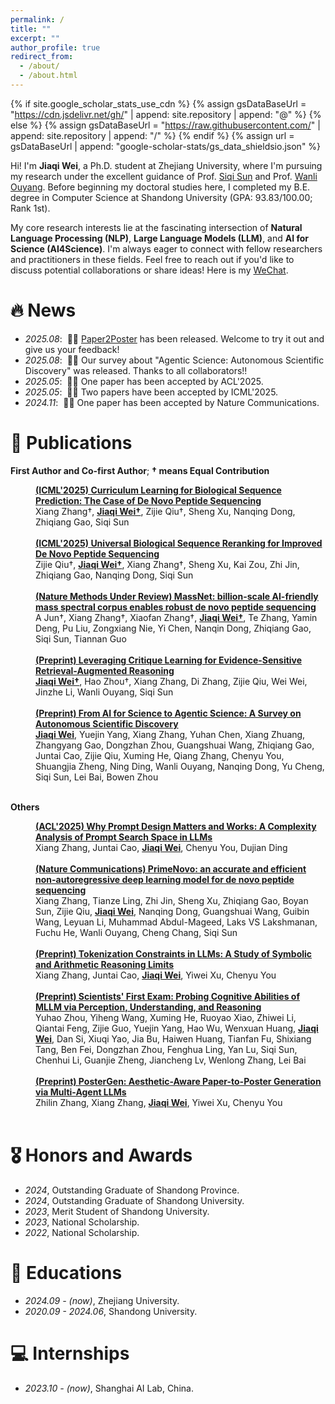 ```yaml
---
permalink: /
title: ""
excerpt: ""
author_profile: true
redirect_from: 
  - /about/
  - /about.html
---
```


{% if site.google_scholar_stats_use_cdn %}
{% assign gsDataBaseUrl = "https://cdn.jsdelivr.net/gh/" | append: site.repository | append: "@" %}
{% else %}
{% assign gsDataBaseUrl = "https://raw.githubusercontent.com/" | append: site.repository | append: "/" %}
{% endif %}
{% assign url = gsDataBaseUrl | append: "google-scholar-stats/gs_data_shieldsio.json" %}

<span class='anchor' id='about-me'></span>

Hi! I'm **Jiaqi Wei**, a Ph.D. student at Zhejiang University, where I'm pursuing my research under the excellent guidance of Prof. [Siqi Sun](https://intersun.github.io/) and Prof. [Wanli Ouyang](https://scholar.google.com/citations?user=pw_0Z_UAAAAJ&hl=zh-CN). Before beginning my doctoral studies here, I completed my B.E. degree in Computer Science at Shandong University (GPA: 93.83/100.00; Rank 1st).

My core research interests lie at the fascinating intersection of **Natural Language Processing (NLP)**, **Large Language Models (LLM)**, and **AI for Science (AI4Science)**. I'm always eager to connect with fellow researchers and practitioners in these fields. Feel free to reach out if you'd like to discuss potential collaborations or share ideas! Here is my [WeChat](https://upup-wei.github.io/images/wechat.JPG).

# 🔥 News
- *2025.08*: &nbsp;🎉🎉 [Paper2Poster](https://y-research-sbu.github.io/PosterGen/) has been released. Welcome to try it out and give us your feedback!
- *2025.08*: &nbsp;🎉🎉 Our survey about "Agentic Science: Autonomous Scientific Discovery" was released. Thanks to all collaborators!!
- *2025.05*: &nbsp;🎉🎉 One paper has been accepted by ACL'2025.
- *2025.05*: &nbsp;🎉🎉 Two papers have been accepted by ICML'2025.
- *2024.11*: &nbsp;🎉🎉 One paper has been accepted by Nature Communications.


# 📝 Publications 

**First Author and Co-first Author**; 
**&dagger; means Equal Contribution**  


<div>
<dd><a href="https://arxiv.org/pdf/2506.13485"><strong> (ICML'2025) Curriculum Learning for Biological Sequence Prediction: The Case of De Novo Peptide Sequencing
</strong></a></dd>
<dd>
Xiang Zhang&dagger;, <strong><u>Jiaqi Wei&dagger;</u></strong>, Zijie Qiu&dagger;, Sheng Xu, Nanqing Dong, Zhiqiang Gao, Siqi Sun
</dd>
</div>
<br>

<div>
<dd><a href="https://arxiv.org/pdf/2505.17552"><strong> (ICML'2025) Universal Biological Sequence Reranking for Improved De Novo Peptide Sequencing
</strong></a></dd>
<dd>
Zijie Qiu&dagger;, <strong><u>Jiaqi Wei&dagger;</u></strong>, Xiang Zhang&dagger;, Sheng Xu, Kai Zou, Zhi Jin, Zhiqiang Gao, Nanqing Dong, Siqi Sun
</dd>
</div>
<br>

<div>
<dd><a href="https://scholar.google.com/scholar?oi=bibs&cluster=2597847041066764044&btnI=1&hl=zh-CN"><strong> (Nature Methods Under Review) MassNet: billion-scale AI-friendly mass spectral corpus enables robust de novo peptide sequencing
</strong></a></dd>
<dd>
A Jun&dagger;, Xiang Zhang&dagger;, Xiaofan Zhang&dagger;, <strong><u>Jiaqi Wei&dagger;</u></strong>, Te Zhang, Yamin Deng, Pu Liu, Zongxiang Nie, Yi Chen, Nanqin Dong, Zhiqiang Gao, Siqi Sun, Tiannan Guo</dd>
</div>
<br>

<div>
<dd><a href="https://arxiv.org/pdf/2504.14858"><strong> (Preprint) Leveraging Critique Learning for Evidence-Sensitive Retrieval-Augmented Reasoning
</strong></a></dd>
<dd>
<strong><u>Jiaqi Wei&dagger;</u></strong>, Hao Zhou&dagger;, Xiang Zhang, Di Zhang, Zijie Qiu, Wei Wei, Jinzhe Li, Wanli Ouyang, Siqi Sun</dd>
</div>
<br>

<div>
<dd><a href="https://github.com/AgenticScience/Awesome-Agent-Scientists"><strong> (Preprint) From AI for Science to Agentic Science: A Survey on Autonomous Scientific Discovery
</strong></a></dd>
<dd>
<strong><u>Jiaqi Wei</u></strong>, Yuejin Yang, Xiang Zhang, Yuhan Chen, Xiang Zhuang, Zhangyang Gao, Dongzhan Zhou, Guangshuai Wang, Zhiqiang Gao, Juntai Cao, Zijie Qiu, Xuming He, Qiang Zhang, Chenyu You, Shuangjia Zheng, Ning Ding, Wanli Ouyang, Nanqing Dong, Yu Cheng, Siqi Sun, Lei Bai, Bowen Zhou</dd>
</div>
<br>

**Others**

<div>
<dd><a href="https://arxiv.org/pdf/2503.10084"><strong> (ACL'2025) Why Prompt Design Matters and Works: A Complexity Analysis of Prompt Search Space in LLMs
</strong></a></dd>
<dd>
Xiang Zhang, Juntai Cao, <strong><u>Jiaqi Wei</u></strong>, Chenyu You, Dujian Ding
</dd>
</div>
<br>

<div>
<dd><a href="https://www.nature.com/articles/s41467-024-55021-3"><strong> (Nature Communications) PrimeNovo: an accurate and efficient non-autoregressive deep learning model for de novo peptide sequencing
</strong></a></dd>
<dd>
Xiang Zhang, Tianze Ling, Zhi Jin, Sheng Xu, Zhiqiang Gao, Boyan Sun, Zijie Qiu, <strong><u>Jiaqi Wei</u></strong>, Nanqing Dong, Guangshuai Wang, Guibin Wang, Leyuan Li, Muhammad Abdul-Mageed, Laks VS Lakshmanan, Fuchu He, Wanli Ouyang, Cheng Chang, Siqi Sun
</dd>
</div>
<br>


<div>
<dd><a href="https://arxiv.org/pdf/2505.14178"><strong> (Preprint) Tokenization Constraints in LLMs: A Study of Symbolic and Arithmetic Reasoning Limits
</strong></a></dd>
<dd>
Xiang Zhang, Juntai Cao, <strong><u>Jiaqi Wei</u></strong>, Yiwei Xu, Chenyu You
</dd>
</div>
<br>

<div>
<dd><a href="https://arxiv.org/pdf/2506.10521?"><strong> (Preprint) Scientists' First Exam: Probing Cognitive Abilities of MLLM via Perception, Understanding, and Reasoning
</strong></a></dd>
<dd>
Yuhao Zhou, Yiheng Wang, Xuming He, Ruoyao Xiao, Zhiwei Li, Qiantai Feng, Zijie Guo, Yuejin Yang, Hao Wu, Wenxuan Huang, <strong><u>Jiaqi Wei</u></strong>, Dan Si, Xiuqi Yao, Jia Bu, Haiwen Huang, Tianfan Fu, Shixiang Tang, Ben Fei, Dongzhan Zhou, Fenghua Ling, Yan Lu, Siqi Sun, Chenhui Li, Guanjie Zheng, Jiancheng Lv, Wenlong Zhang, Lei Bai
</dd>
</div>
<br>

<div>
<dd><a href="https://y-research-sbu.github.io/PosterGen/"><strong> (Preprint) PosterGen: Aesthetic-Aware Paper-to-Poster Generation via Multi-Agent LLMs
</strong></a></dd>
<dd>
Zhilin Zhang, Xiang Zhang, <strong><u>Jiaqi Wei</u></strong>, Yiwei Xu, Chenyu You
</dd>
</div>
<br>


# 🎖 Honors and Awards
- *2024*, Outstanding Graduate of Shandong Province.
- *2024*, Outstanding Graduate of Shandong University.
- *2023*, Merit Student of Shandong University.
- *2023*, National Scholarship.
- *2022*, National Scholarship.

# 📖 Educations
- *2024.09 - (now)*, Zhejiang University.
- *2020.09 - 2024.06*, Shandong University. 


# 💻 Internships
- *2023.10 - (now)*, Shanghai AI Lab, China.

<script type="text/javascript" id="clustrmaps" src="//clustrmaps.com/map_v2.js?d=JCaagJi8qkM8-W7_2CAXaDdYbBR7aTf1T5uvnGjAG28&cl=ffffff&w=500"></script>
